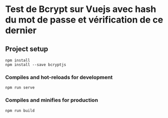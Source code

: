 # Test de Bcrypt sur Vuejs avec hash du mot de passe et vérification de ce dernier

## Project setup

```
npm install
npm install --save bcryptjs

```

### Compiles and hot-reloads for development

```
npm run serve
```

### Compiles and minifies for production

```
npm run build
```
